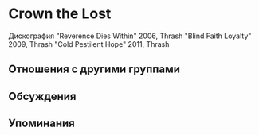 # Crown the Lost

Дискография
"Reverence Dies Within" 2006, Thrash
"Blind Faith Loyalty" 2009, Thrash
"Cold Pestilent Hope" 2011, Thrash

## Отношения с другими группами


## Обсуждения


## Упоминания


